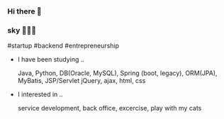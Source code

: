 ### Hi there 👋

### sky 👩🏻‍💻 



#startup  #backend   #entrepreneurship


- I have been studying ..
  
  
  Java, Python, DB(Oracle, MySQL), Spring (boot, legacy), ORM(JPA), MyBatis, JSP/Servlet
  jQuery, ajax, html, css

- I interested in ..
  
  
  service development, back office, excercise,
  play with my cats


<!--
**Jeong-sky-1003/Jeong-sky-1003** is a ✨ _special_ ✨ repository because its `README.md` (this file) appears on your GitHub profile.

